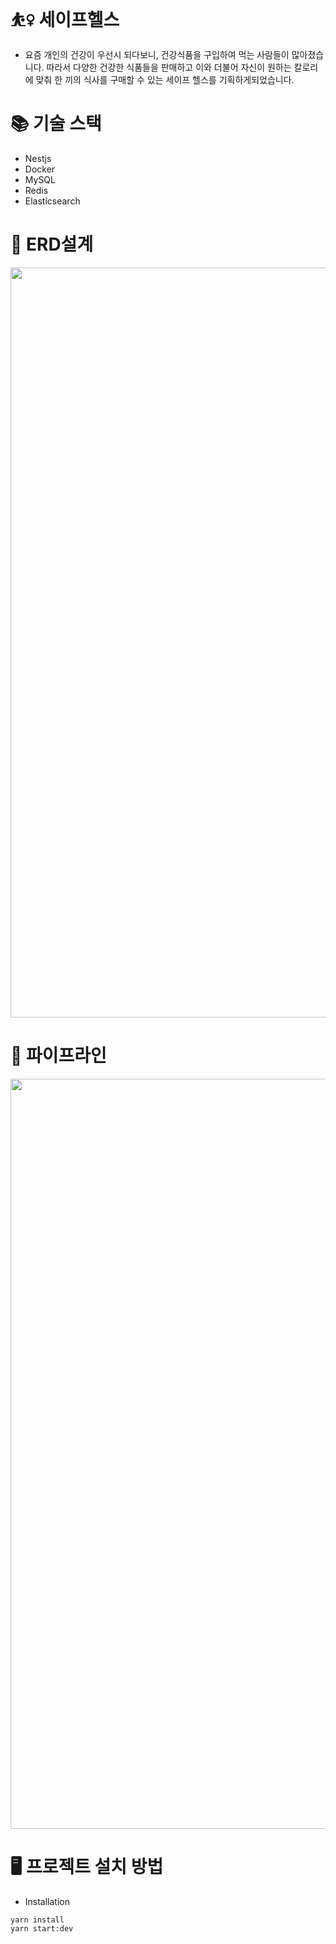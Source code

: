 # ⛹️‍♀️ 세이프헬스
- 요즘 개인의 건강이 우선시 되다보니, 건강식품을 구입하여 먹는 사람들이 많아졌습니다. 따라서 다양한 건강한 식품들을 판매하고 이와 더불어 자신이 원하는 칼로리에 맞춰 한 끼의 식사를 구매할 수 있는 세이프 헬스를 기획하게되었습니다.

# 📚 기술 스택
- Nestjs
- Docker
- MySQL
- Redis
- Elasticsearch

# 🧮 ERD설계
<img src="https://user-images.githubusercontent.com/99185757/187082882-a3de17a0-6d8f-49f8-9eb6-7d27bc0aee20.png" width="1200"></img>

# 🔗 파이프라인
<img src="https://user-images.githubusercontent.com/99185757/187083102-fa582b94-4635-4516-8c1f-52b4a17a3d48.png" width="1200"></img>

# 🖥 프로젝트 설치 방법
- Installation
```
yarn install
yarn start:dev
```
